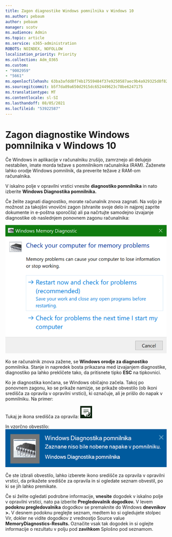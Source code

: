 ```yaml
---
title: Zagon diagnostike Windows pomnilnika v Windows 10
ms.author: pebaum
author: pebaum
manager: scotv
ms.audience: Admin
ms.topic: article
ms.service: o365-administration
ROBOTS: NOINDEX, NOFOLLOW
localization_priority: Priority
ms.collection: Adm_O365
ms.custom:
- "9002959"
- "5661"
ms.openlocfilehash: 63ba3afdd8f74b17559484f37e9250587aec9b4a929325d8f82e3c9ad06f1783
ms.sourcegitcommit: b5f7da89a650d2915dc652449623c78be6247175
ms.translationtype: MT
ms.contentlocale: sl-SI
ms.lasthandoff: 08/05/2021
ms.locfileid: "53922587"
---
```

# <a name="run-windows-memory-diagnostics-in-windows-10"></a>Zagon diagnostike Windows pomnilnika v Windows 10

Če Windows in aplikacije v računalniku zrušijo, zamrznejo ali delujejo nestabilen, imate morda težave s pomnilnikom računalnika (RAM). Zaženete lahko orodje Windows pomnilnik, da preverite težave z RAM-om računalnika.

V iskalno polje v opravilni vrstici vnesite **diagnostiko pomnilnika** in nato izberite **Windows Diagnostika pomnilnika.** 

Če želite zagnati diagnostiko, morate računalnik znova zagnati. Na voljo je možnost za takojšni vnovični zagon (shranite svoje delo in najprej zaprite dokumente in e-poštna sporočila) ali pa načrtujte samodejno izvajanje diagnostike ob naslednjem ponovnem zagonu računalnika:

![Windows Diagnostika pomnilnika](media/windows-memory-diagnostic.png)

Ko se računalnik znova zažene, se **Windows orodje za diagnostiko** pomnilnika. Stanje in napredek bosta prikazana med izvajanjem diagnostike, diagnostiko pa lahko prekličete tako, da pritisnete tipko **ESC** na tipkovnici.

Ko je diagnostika končana, se Windows običajno začela.
Takoj po ponovnem zagonu, ko se prikaže namizje, se prikaže obvestilo (ob ikoni središča za opravila v opravilni vrstici), ki označuje, ali je prišlo do napak v pomnilniku.  Na primer:

Tukaj je ikona središča za opravila: ![Ikona središča za opravila](media/action-center-icon.png) 

In vzorčno obvestilo: ![Ni napak v pomnilniku](media/no-memory-errors.png)

Če ste izbrali obvestilo,  lahko izberete ikono središče  za opravila v opravilni vrstici, da prikažete središče za opravila in si ogledate seznam obvestil, po ki se jih lahko premikate.

Če si želite ogledati podrobne informacije, **vnesite** dogodek v iskalno polje v opravilni vrstici, nato pa izberite **Pregledovalnik dogodkov.** V levem **podoknu pregledovalnika** dogodkov se premaknite do Windows **dnevnikov >.** V desnem podoknu preglejte seznam, medtem  ko si ogledujete stolpec Vir, dokler ne vidite dogodkov z vrednostjo Source value **MemoryDiagnostics-Results.** Označite vsak tak dogodek in si oglejte informacije o rezultatu v polju pod **zavihkom** Splošno pod seznamom.
